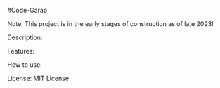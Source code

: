 #Code-Garap

Note: This project is in the early stages of construction as of late 2023!

Description:

Features:

How to use:

License: MIT License